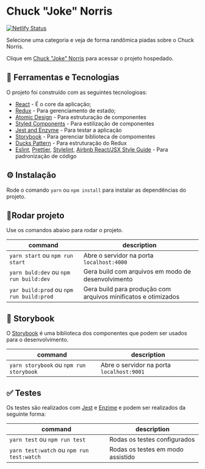 # Chuck "Joke" Norris #

[![Netlify Status](https://api.netlify.com/api/v1/badges/edef742c-047a-47f4-878f-6ec6d4247262/deploy-status)](https://app.netlify.com/sites/chuck-joke-norris/deploys)

Selecione uma categoria e veja de forma randômica piadas sobre o Chuck Norris.

Clique em [Chuck "Joke" Norris](https://chuck-joke-norris.netlify.com) para acessar o projeto hospedado.

## 🧰 Ferramentas e Tecnologias

O projeto foi construído com as seguintes tecnologioas:

* [React](https://pt-br.reactjs.org/) -  É o core da aplicação;
* [Redux](https://redux.js.org/) - Para gerenciamento de estado;
* [Atomic Design](https://bradfrost.com/blog/post/atomic-web-design/) - Para estruturação de componentes
* [Styled Components](https://www.styled-components.com/docs) - Para estilização de componentes
* [Jest and Enzyme](https://medium.com/@rossbulat/testing-in-react-with-jest-and-enzyme-an-introduction-99ce047dfcf8) - Para testar a aplicação
* [Storybook](https://storybook.js.org/) - Para gerenciar biblioteca de compomentes
* [Ducks Pattern](https://blog.rocketseat.com.br/estrutura-redux-escalavel-com-ducks/) - Para estruturação do Redux
* [Eslint](https://eslint.org/), [Prettier](https://prettier.io/), [Stylelint](https://stylelint.io/), [Airbnb React/JSX Style Guide](https://github.com/airbnb/javascript/tree/master/react) - Para padronização de código

## ⚙️ Instalação

Rode o comando `yarn` ou `npm install` para instalar as dependências do projeto.

## 🔨Rodar projeto

Use os comandos abaixo para rodar o projeto.


| command              | description                                                                                                                                  |
| -------------------- | ------------------------------------------------|
| `yarn start` ou `npm run start`        | Abre o servidor na porta `localhost:4000`                                                                                                    |
| `yarn buld:dev` ou `npm run build:dev`    | Gera build com arquivos em modo de desenvolvimento                                                                                 |
| `yar build:prod` ou `npm run build:prod`   | Gera build para produção com arquivos minificatos e otimizados                                                                               |                                                                        |

## 🎨 Storybook

O [Storybook](https://storybook.js.org/) é uma biblioteca dos componentes que podem ser usados para o desenvolvimento.


| command              | description                                                                                                                                  |
| -------------------- | ------------------------------------------------|
| `yarn storybook` ou `npm run storybook`        | Abre o servidor na porta `localhost:9001`                                                                                                    |

## ✅ Testes

Os testes são realizados com [Jest](https://jestjs.io/) e [Enzime](https://airbnb.io/enzyme/) e podem ser realizados da seguinte forma:


| command              | description                                                                                                                                  |
| -------------------- | ------------------------------------------------|
| `yarn test` ou `npm run test`        | Rodas os testes configurados                                                                                                    |
| `yarn test:watch` ou `npm run test:watch`        | Rodas os testes em modo assistido                                                                                                    |
